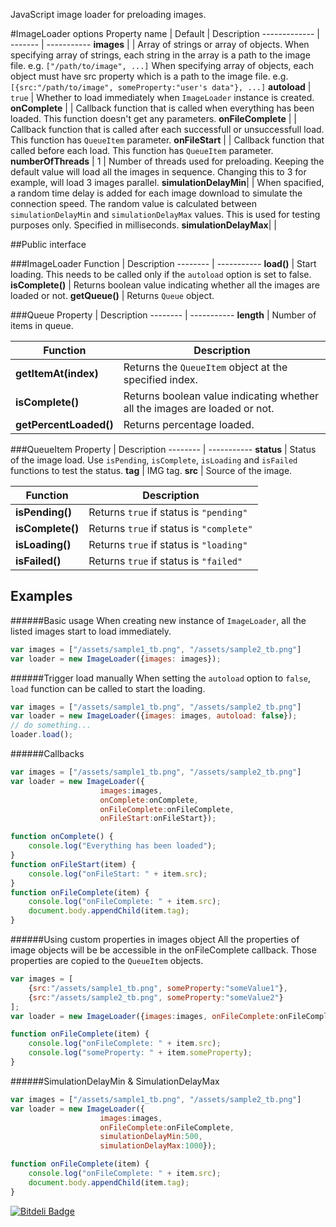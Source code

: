 JavaScript image loader for preloading images.

#ImageLoader options
Property name       | Default           | Description
-------------       | -------           | -----------
**images**          |                   | Array of strings or array of objects. When specifying array of strings, each string in the array is a path to the image file. e.g. `["/path/to/image", ...]` When specifying array of objects, each object must have src property which is a path to the image file. e.g. `[{src:"/path/to/image", someProperty:"user's data"}, ...]` 
**autoload**        | `true`            | Whether to load immediately when `ImageLoader` instance is created.
**onComplete**      |                   | Callback function that is called when everything has been loaded. This function doesn't get any parameters.
**onFileComplete**  |                   | Callback function that is called after each successfull or unsuccessfull load. This function has `QueueItem` parameter.
**onFileStart**     |                   | Callback function that called before each load. This function has `QueueItem` parameter.
**numberOfThreads** | 1                 | Number of threads used for preloading. Keeping the default value will load all the images in sequence. Changing this to 3 for example, will load 3 images parallel.
**simulationDelayMin**|                 | When spacified, a random time delay is added for each image download to simulate the connection speed. The random value is calculated between `simulationDelayMin` and `simulationDelayMax` values. This is used for testing purposes only. Specified in milliseconds. 
**simulationDelayMax**|                 | 

##Public interface

###ImageLoader
Function | Description
-------- | -----------
**load()** | Start loading. This needs to be called only if the `autoload` option is set to false.
**isComplete()** | Returns boolean value indicating whether all the images are loaded or not.
**getQueue()** | Returns `Queue` object.

###Queue
Property | Description
-------- | -----------
**length** | Number of items in queue.

Function | Description
-------- | -----------
**getItemAt(index)** | Returns the `QueueItem` object at the specified index.
**isComplete()** | Returns boolean value indicating whether all the images are loaded or not.
**getPercentLoaded()** | Returns percentage loaded.

###QueueItem
Property | Description
-------- | -----------
**status** | Status of the image load. Use `isPending`, `isComplete`, `isLoading` and `isFailed` functions to test the status. 
**tag** | IMG tag.
**src** | Source of the image.

Function | Description
-------- | -----------
**isPending()** | Returns `true` if status is `"pending"`
**isComplete()** | Returns `true` if status is `"complete"`
**isLoading()** | Returns `true` if status is `"loading"`
**isFailed()** | Returns `true` if status is `"failed"`

## Examples
######Basic usage
When creating new instance of `ImageLoader`, all the listed images start to load immediately.
```js
var images = ["/assets/sample1_tb.png", "/assets/sample2_tb.png"]
var loader = new ImageLoader({images: images});
```

######Trigger load manually
When setting the `autoload` option to `false`, `load` function can be called to start the loading.
```js
var images = ["/assets/sample1_tb.png", "/assets/sample2_tb.png"]
var loader = new ImageLoader({images: images, autoload: false});
// do something...
loader.load();
```

######Callbacks
```js
var images = ["/assets/sample1_tb.png", "/assets/sample2_tb.png"]
var loader = new ImageLoader({
                    images:images,
                    onComplete:onComplete,
                    onFileComplete:onFileComplete,
                    onFileStart:onFileStart});

function onComplete() {
    console.log("Everything has been loaded");
}
function onFileStart(item) {
    console.log("onFileStart: " + item.src);
}
function onFileComplete(item) {
    console.log("onFileComplete: " + item.src);
    document.body.appendChild(item.tag);
}
```

######Using custom properties in images object
All the properties of image objects will be be accessible in the onFileComplete callback. Those properties are copied to the `QueueItem` objects.
```js
var images = [
    {src:"/assets/sample1_tb.png", someProperty:"someValue1"},
    {src:"/assets/sample2_tb.png", someProperty:"someValue2"}
];
var loader = new ImageLoader({images:images, onFileComplete:onFileComplete});

function onFileComplete(item) {
    console.log("onFileComplete: " + item.src);
    console.log("someProperty: " + item.someProperty);
}
```

######SimulationDelayMin & SimulationDelayMax
```js
var images = ["/assets/sample1_tb.png", "/assets/sample2_tb.png"]
var loader = new ImageLoader({
                    images:images,
                    onFileComplete:onFileComplete,
                    simulationDelayMin:500,
                    simulationDelayMax:1000});

function onFileComplete(item) {
    console.log("onFileComplete: " + item.src);
    document.body.appendChild(item.tag);
}
```


[![Bitdeli Badge](https://d2weczhvl823v0.cloudfront.net/jakoivis/imageloader/trend.png)](https://bitdeli.com/free "Bitdeli Badge")
